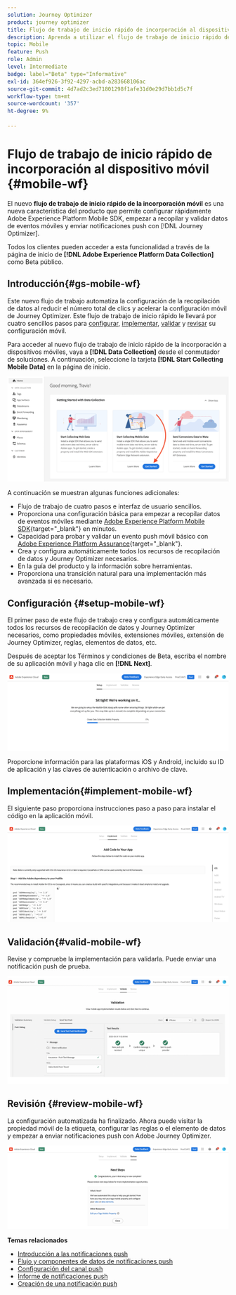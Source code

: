 ```yaml
---
solution: Journey Optimizer
product: journey optimizer
title: Flujo de trabajo de inicio rápido de incorporación al dispositivo móvil
description: Aprenda a utilizar el flujo de trabajo de inicio rápido de la incorporación móvil
topic: Mobile
feature: Push
role: Admin
level: Intermediate
badge: label="Beta" type="Informative"
exl-id: 364ef926-3f92-4297-acbd-a283668106ac
source-git-commit: 4d7ad2c3ed71801298f1afe31d0e29d7bb1d5c7f
workflow-type: tm+mt
source-wordcount: '357'
ht-degree: 9%

---
```


# Flujo de trabajo de inicio rápido de incorporación al dispositivo móvil {#mobile-wf}

El nuevo **flujo de trabajo de inicio rápido de la incorporación móvil** es una nueva característica del producto que permite configurar rápidamente Adobe Experience Platform Mobile SDK, empezar a recopilar y validar datos de eventos móviles y enviar notificaciones push con [!DNL Journey Optimizer].

Todos los clientes pueden acceder a esta funcionalidad a través de la página de inicio de **[!DNL Adobe Experience Platform Data Collection]** como Beta público.

## Introducción{#gs-mobile-wf}

Este nuevo flujo de trabajo automatiza la configuración de la recopilación de datos al reducir el número total de clics y acelerar la configuración móvil de Journey Optimizer. Este flujo de trabajo de inicio rápido le llevará por cuatro sencillos pasos para [configurar](##setup-mobile-wf), [implementar](#implement-mobile-wf), [validar](#valid-mobile-wf) y [revisar](#review-mobile-wf) su configuración móvil.

Para acceder al nuevo flujo de trabajo de inicio rápido de la incorporación a dispositivos móviles, vaya a **[!DNL Data Collection]** desde el conmutador de soluciones. A continuación, seleccione la tarjeta **[!DNL Start Collecting Mobile Data]** en la página de inicio.

![](assets/mobile-wf-home.png)

A continuación se muestran algunas funciones adicionales:

* Flujo de trabajo de cuatro pasos e interfaz de usuario sencillos.
* Proporciona una configuración básica para empezar a recopilar datos de eventos móviles mediante [Adobe Experience Platform Mobile SDK](https://developer.adobe.com/client-sdks/documentation/){target="_blank"} en minutos.
* Capacidad para probar y validar un evento push móvil básico con [Adobe Experience Platform Assurance](https://experienceleague.adobe.com/docs/experience-platform/assurance/home.html){target="_blank"}.
* Crea y configura automáticamente todos los recursos de recopilación de datos y Journey Optimizer necesarios.
* En la guía del producto y la información sobre herramientas.
* Proporciona una transición natural para una implementación más avanzada si es necesario.

## Configuración {#setup-mobile-wf}

El primer paso de este flujo de trabajo crea y configura automáticamente todos los recursos de recopilación de datos y Journey Optimizer necesarios, como propiedades móviles, extensiones móviles, extensión de Journey Optimizer, reglas, elementos de datos, etc.

Después de aceptar los Términos y condiciones de Beta, escriba el nombre de su aplicación móvil y haga clic en **[!DNL Next]**.

![](assets/mobile-wf-setup.png)

Proporcione información para las plataformas iOS y Android, incluido su ID de aplicación y las claves de autenticación o archivo de clave.

## Implementación{#implement-mobile-wf}

El siguiente paso proporciona instrucciones paso a paso para instalar el código en la aplicación móvil.

![](assets/mobile-wf-add-code.png)


## Validación{#valid-mobile-wf}

Revise y compruebe la implementación para validarla. Puede enviar una notificación push de prueba.

![](assets/mobile-wf-valid.png)


## Revisión {#review-mobile-wf}

La configuración automatizada ha finalizado. Ahora puede visitar la propiedad móvil de la etiqueta, configurar las reglas o el elemento de datos y empezar a enviar notificaciones push con Adobe Journey Optimizer.

![](assets/mobile-wf-done.png)


**Temas relacionados**

* [Introducción a las notificaciones push](../../rp_landing_pages/push-landing-page.md)
* [Flujo y componentes de datos de notificaciones push](push-gs.md)
* [Configuración del canal push](push-configuration.md)
* [Informe de notificaciones push](../reports/journey-global-report-cja-push.md#push-global)
* [Creación de una notificación push](create-push.md)
